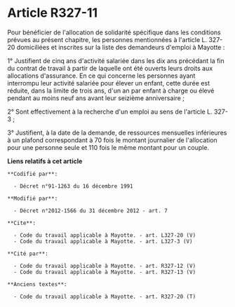 # Article R327-11

Pour bénéficier de l'allocation de solidarité spécifique dans les conditions prévues au présent chapitre, les personnes
mentionnées à l'article L. 327-20 domiciliées et inscrites sur la liste des demandeurs d'emploi à Mayotte : 

1° Justifient de cinq ans d'activité salariée dans les dix ans précédant la fin du contrat de travail à partir de laquelle
ont été ouverts leurs droits aux allocations d'assurance. En ce qui concerne les personnes ayant interrompu leur activité
salariée pour élever un enfant, cette durée est réduite, dans la limite de trois ans, d'un an par enfant à charge ou élevé
pendant au moins neuf ans avant leur seizième anniversaire ; 

2° Sont effectivement à la recherche d'un emploi au sens de l'article L. 327-3 ; 

3° Justifient, à la date de la demande, de ressources mensuelles inférieures à un plafond correspondant à 70 fois le montant
journalier de l'allocation pour une personne seule et 110 fois le même montant pour un couple.

**Liens relatifs à cet article**

	**Codifié par**:

	  - Décret n°91-1263 du 16 décembre 1991

	**Modifié par**:

	  - Décret n°2012-1566 du 31 décembre 2012 - art. 7

	**Cite**:

	  - Code du travail applicable à Mayotte. - art. L327-20 (V)
	  - Code du travail applicable à Mayotte. - art. L327-3 (V)

	**Cité par**:

	  - Code du travail applicable à Mayotte. - art. R327-12 (V)
	  - Code du travail applicable à Mayotte. - art. R327-13 (V)

	**Anciens textes**:

	  - Code du travail applicable à Mayotte. - art. R327-20 (T)
